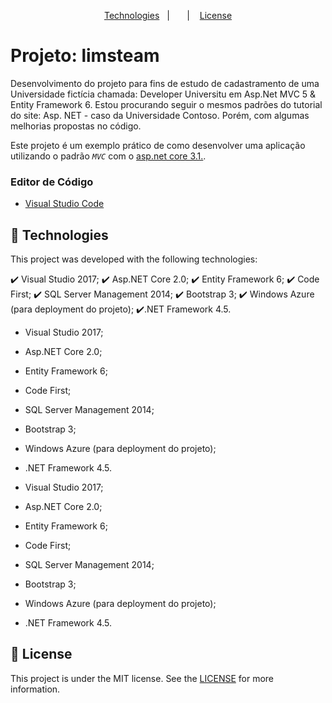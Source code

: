 <p align="center">
  <a href="#rocket-technologies">Technologies</a>&nbsp;&nbsp;&nbsp;|&nbsp;&nbsp;&nbsp;
  <a href=""></a>&nbsp;&nbsp;&nbsp;|&nbsp;&nbsp;&nbsp;
  <a href="#memo-license">License</a>
</p>

# Projeto: limsteam

Desenvolvimento do projeto para fins de estudo de cadastramento de uma Universidade fictícia chamada: Developer Universitu em Asp.Net MVC 5 & Entity Framework 6.
Estou procurando seguir o mesmos padrões do tutorial do site: Asp. NET - caso da Universidade Contoso. Porém, com algumas melhorias propostas no código.

Este projeto é um exemplo prático de como desenvolver uma aplicação utilizando o padrão *`MVC`* com o [asp.net core 3.1.](https://dotnet.microsoft.com/download/dotnet-core/3.1).

### Editor de Código
* [Visual Studio Code](https://code.visualstudio.com/)

## :rocket: Technologies

This project was developed with the following technologies:

✔️ Visual Studio 2017;
✔️ Asp.NET Core 2.0;
✔️ Entity Framework 6;
✔️ Code First;
✔️ SQL Server Management 2014;
✔️ Bootstrap 3;
✔️ Windows Azure (para deployment do projeto);
✔️.NET Framework 4.5.


- Visual Studio 2017;
- Asp.NET Core 2.0;
- Entity Framework 6;
- Code First;
- SQL Server Management 2014;
- Bootstrap 3;
- Windows Azure (para deployment do projeto);
- .NET Framework 4.5.


- Visual Studio 2017;
- Asp.NET Core 2.0;
- Entity Framework 6;
- Code First;
- SQL Server Management 2014;
- Bootstrap 3;
- Windows Azure (para deployment do projeto);
- .NET Framework 4.5.

## :memo: License
This project is under the MIT license. See the [LICENSE](https://github.com/TesteReteste/lim/blob/master/LICENSE) for more information.
